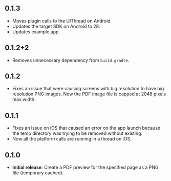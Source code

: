 ## 0.1.3

* Moves plugin calls to the UIThread on Android.
* Updates the target SDK on Android to 28.
* Updates example app.

## 0.1.2+2

* Removes unnecessary dependency from `build.gradle`.


## 0.1.2

* Fixes an issue that were causing screens with big resolution to have big resolution PNG images. Now the PDF image file is capped at 2048 pixels max width.

## 0.1.1

* Fixes an issue on iOS that caused an error on the app launch because the temp directory was trying to be removed without existing. 
* Now all the platform calls are running in a thread on iOS. 

## 0.1.0

* **Initial release**: Create a PDF preview for the specified page as a PNG file (temporary cached).
